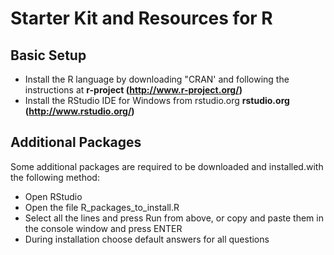 # Starter Kit and Resources for R

## Basic Setup

- Install the R language by downloading "CRAN' and following the instructions at **r-project (http://www.r-project.org/)**
- Install the RStudio IDE for Windows from rstudio.org **rstudio.org (http://www.rstudio.org/)**

## Additional Packages

Some additional packages are required to be downloaded and installed.with the following method:

-	Open RStudio
-	Open the file R_packages_to_install.R
-	Select all the lines and press Run from above, or copy and paste them in the console window and press ENTER
-	During installation choose default answers for all questions

